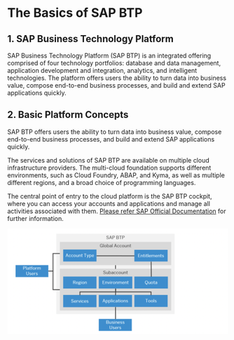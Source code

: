 # The Basics of SAP BTP

## 1. SAP Business Technology Platform

SAP Business Technology Platform (SAP BTP) is an integrated offering comprised of four technology portfolios: database and data management, application development and integration, analytics, and intelligent technologies. The platform offers users the ability to turn data into business value, compose end-to-end business processes, and build and extend SAP applications quickly.


## 2. Basic Platform Concepts

SAP BTP offers users the ability to turn data into business value, compose end-to-end business processes, and build and extend SAP applications quickly.

The services and solutions of SAP BTP are available on multiple cloud infrastructure providers. The multi-cloud foundation supports different environments, such as Cloud Foundry, ABAP, and Kyma, as well as multiple different regions, and a broad choice of programming languages.

The central point of entry to the cloud platform is the SAP BTP cockpit, where you can access your accounts and applications and manage all activities associated with them. [Please refer SAP Official Documentation](https://help.sap.com/docs/BTP/65de2977205c403bbc107264b8eccf4b/73beb06e127f4e47b849aa95344aabe1.html?locale=en-US) for further information.

<img src="./images/platform-overview.png" width="650"/>
